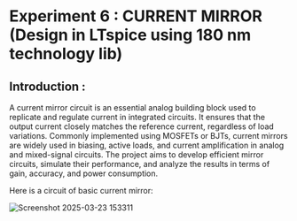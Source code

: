 # Experiment 6 : CURRENT MIRROR (Design in LTspice using 180 nm technology lib)
## Introduction :
A current mirror circuit is an essential analog building block used to replicate and regulate current in integrated circuits. It ensures that the output current closely matches the reference current, regardless of load variations. Commonly implemented using MOSFETs or BJTs, current mirrors are widely used in biasing, active loads, and current amplification in analog and mixed-signal circuits. The project aims to develop efficient mirror circuits, simulate their performance, and analyze the results in terms of gain, accuracy, and power consumption.

Here is a circuit of basic current mirror:

![Screenshot 2025-03-23 153311](https://github.com/user-attachments/assets/41ff46a4-edbc-4463-928a-7c0fff060b5b)

